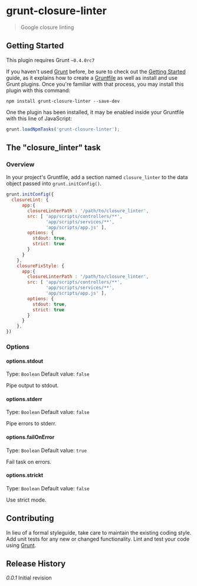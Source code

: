 # grunt-closure-linter

> Google closure linting

## Getting Started
This plugin requires Grunt `~0.4.0rc7`

If you haven't used [Grunt](http://gruntjs.com/) before, be sure to check out the [Getting Started](http://gruntjs.com/getting-started) guide, as it explains how to create a [Gruntfile](http://gruntjs.com/sample-gruntfile) as well as install and use Grunt plugins. Once you're familiar with that process, you may install this plugin with this command:

```shell
npm install grunt-closure-linter --save-dev
```

One the plugin has been installed, it may be enabled inside your Gruntfile with this line of JavaScript:

```js
grunt.loadNpmTasks('grunt-closure-linter');
```

## The "closure_linter" task

### Overview
In your project's Gruntfile, add a section named `closure_linter` to the data object passed into `grunt.initConfig()`.

```js
grunt.initConfig({
  closureLint: {
      app:{
        closureLinterPath : '/path/to/closure_linter',
        src: [ 'app/scripts/controllers/**',
               'app/scripts/services/**',
               'app/scripts/app.js' ],
        options: {
          stdout: true,
          strict: true
        }
      }
    },
    closureFixStyle: {
      app:{
        closureLinterPath : '/path/to/closure_linter',
        src: [ 'app/scripts/controllers/**',
               'app/scripts/services/**',
               'app/scripts/app.js' ],
        options: {
          stdout: true,
          strict: true
        }
      }
    },
})
```

### Options

#### options.stdout
Type: `Boolean`
Default value: `false`

Pipe output to stdout.

#### options.stderr
Type: `Boolean`
Default value: `false`

Pipe errors to stderr.

#### options.failOnError
Type: `Boolean`
Default value: `true`

Fail task on errors.

#### options.strickt
Type: `Boolean`
Default value: `false`

Use strict mode.

## Contributing
In lieu of a formal styleguide, take care to maintain the existing coding style. Add unit tests for any new or changed functionality. Lint and test your code using [Grunt](http://gruntjs.com/).

## Release History
_0.0.1_ Initial revision
